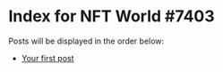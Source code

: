 # Index for NFT World #7403
Posts will be displayed in the order below:

- [Your first post](./001-first.md)

